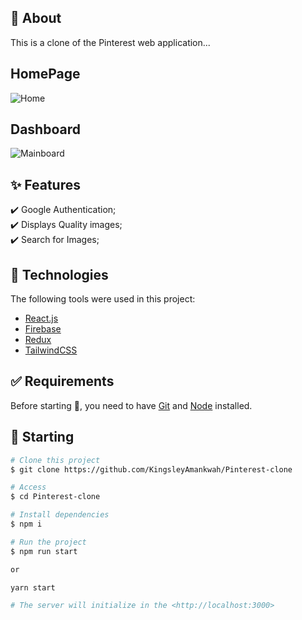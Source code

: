 ## :dart: About

This is a clone of the Pinterest web application...

## HomePage

![Home](https://user-images.githubusercontent.com/64941442/213516555-9ee0f2c6-f9be-44de-a1ee-379a0581523f.png)

## Dashboard

![Mainboard](https://user-images.githubusercontent.com/64941442/213516438-74707784-824b-4ccc-862d-0fd5bd5af484.png)

<!-- ## :rocket: [Demo](https://laugh-out-loud-kingsleyamankwah.vercel.app/) -->

## :sparkles: Features

:heavy_check_mark: Google Authentication;\
:heavy_check_mark: Displays Quality images;\
:heavy_check_mark: Search for Images;

## :rocket: Technologies

The following tools were used in this project:

- [React.js](https://reactjs.org/)
- [Firebase](https://firebase.google.com/)
- [Redux](https://redux.js.org/)
- [TailwindCSS](https://tailwindcss.com)

## :white_check_mark: Requirements

Before starting :checkered_flag:, you need to have [Git](https://git-scm.com) and [Node](https://nodejs.org/en/) installed.

## :checkered_flag: Starting

```bash
# Clone this project
$ git clone https://github.com/KingsleyAmankwah/Pinterest-clone

# Access
$ cd Pinterest-clone

# Install dependencies
$ npm i

# Run the project
$ npm run start

or

yarn start

# The server will initialize in the <http://localhost:3000>
```
